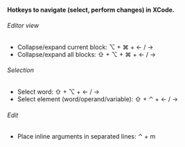 #### Hotkeys to navigate (select, perform changes) in XCode.
###### Editor view
- Collapse/expand current block: ⌥ + ⌘ + ← / →
- Collapse/expand all blocks: ⇧ + ⌥ + ⌘ + ← / →

###### Selection
- Select word: ⇧ + ⌥ + ← / →
- Select element (word/operand/variable): ⇧ + ⌃ + ← / →

###### Edit
- Place inline arguments in separated lines: ⌃ + m

